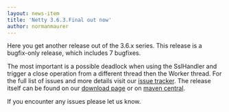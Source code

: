 ```yaml
---
layout: news-item
title: 'Netty 3.6.3.Final out now'
author: normanmaurer
---
```


Here you get another release out of the 3.6.x series. This release is a bugfix-only release, which includes 7 bugfixes. 

The most important is a possible deadlock when using the SslHandler and trigger a close operation from a different thread then the Worker thread. For the full list of issues and more details visit our [issue tracker](https://github.com/netty/netty/issues?milestone=43&page=1&state=closed).
The release itself can be found on our [download page](#{site.base_url}/downloads.html) or on [maven central](http://search.maven.org/#artifactdetails%7Cio.netty%7Cnetty%7C3.6.3.Final%7Cbundle).

If you encounter any issues please let us know.
